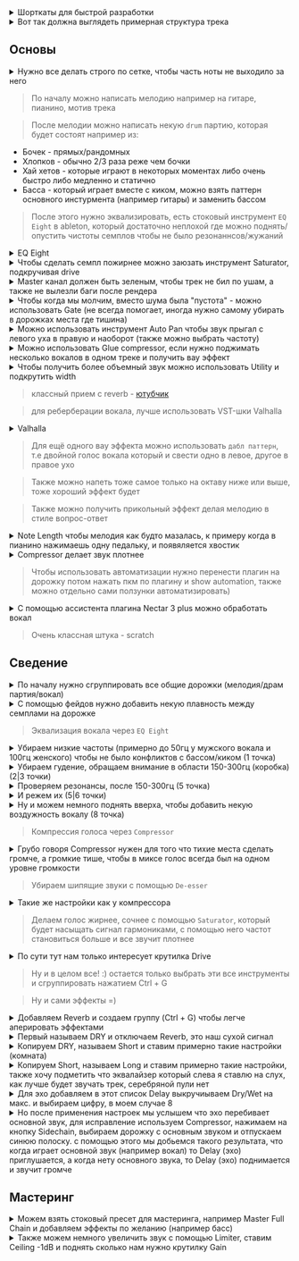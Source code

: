 <details>
  <hr />
  <summary>Шорткаты для быстрой разработки</summary>
  <img alt="image" src="https://user-images.githubusercontent.com/79831859/155879351-b1c15219-d845-40b9-83d1-e47b0ab2b42d.png">
  <hr />
</details>

<details>
  <hr />
  <summary>Вот так должна выглядеть примерная структура трека</summary>
  <img alt="image" src="https://user-images.githubusercontent.com/79831859/155879029-e7bb8eaa-ef78-4b1b-8519-60b1c66902f1.png">
  <hr />
</details>

## Основы

<details>
  <hr />
  <summary>Нужно все делать строго по сетке, чтобы часть ноты не выходило за него</summary>
  <img alt="image" src="https://user-images.githubusercontent.com/79831859/155880500-58d777bb-604e-42ce-8106-e435476b7c98.png">
  <br />
  <br />
  <ul>
    <li>ctrl + shift + U (чтобы разместить все по сетке)</li>
  </ul>
  <hr />
</details>

> По началу можно написать мелодию например на гитаре, пианино, мотив трека

> После мелодии можно написать некую `drum` партию, которая будет состоят например из:

- Бочек - прямых/рандомных
- Хлопков - обычно 2/3 раза реже чем бочки
- Хай хетов - которые играют в некоторых моментах либо очень быстро либо медленно и статично
- Басса - который играет вместе с киком, можно взять паттерн основного инстурмента (например гитары) и заменить бассом

> После этого нужно эквализировать, есть стоковый инструмент `EQ Eight` в ableton, который достаточно неплохой где можно поднять/опустить чистоты семплов чтобы не было резонаннсов/жужаний

<details>
  <hr />
  <summary>EQ Eight</summary>
  <img alt="image" src="https://user-images.githubusercontent.com/79831859/155879782-dcaccfad-4b53-4439-a439-3b815ac64ee5.png">
  <br />
  <br />
  <ul>
    <li>Есть три части в эквалайзере - высокие (хай-хеты), средние (вокал, перкусии), низкие (кик, басс)</li>
    <li>Чтобы сделать звук ярче - можно чуть чуть поднять высокие</li>
    <li>При эквализации использовать более "широкую" полосу для вверха и более "узкую" для низов</li>
    <li>Изменения в одном диапазоне (вверх) будет влиять на другие диапазоны (низ/середина) - например если убрать низ, то вверх поднимается</li>
  </ul>
  <hr />
</details>

<details>
  <hr />
  <summary>Чтобы сделать семпл пожирнее можно заюзать инструмент Saturator, подкручивая drive</summary>
  <img alt="image" src="https://user-images.githubusercontent.com/79831859/155881511-db2103c1-41a5-4446-85f0-d2c2e8d4b003.png">
  <hr />
</details>

<details>
  <hr />
  <summary>Master канал должен быть зеленым, чтобы трек не бил по ушам, а также не вылезли баги после рендера</summary>
  <img alt="image" src="https://user-images.githubusercontent.com/79831859/155881911-352c926c-2c15-4e6c-99a1-c99454afccf0.png">
  <hr />
</details>

<details>
  <hr />
  <summary>Чтобы когда мы молчим, вместо шума была "пустота" - можно использовать Gate (не всегда помогает, иногда нужно самому убирать в дорожках места где тишина)</summary>
  <img alt="image" src="https://user-images.githubusercontent.com/79831859/155881864-66e83e06-7058-42f0-9be2-0c8838874510.png">
  <hr />
</details>

<details>
  <hr />
  <summary>Можно использовать инструмент Auto Pan чтобы звук прыгал с левого уха в правую и наоборот (также можно выбрать частоту)</summary>
  <img alt="image" src="https://user-images.githubusercontent.com/79831859/155883155-d1adc67a-6cb0-4f8a-8139-7bf2b793ab72.png">
  <hr />
</details>

<details>
  <hr />
  <summary>Можно использовать Glue compressor, если нужно поджимать несколько вокалов в одном треке и получить вау эффект</summary>
  <img alt="image" src="https://user-images.githubusercontent.com/79831859/155884105-81b46ceb-31ea-4775-8500-dc80070cda13.png">
  <hr />
</details>

<details>
  <hr />
  <summary>Чтобы получить более объемный звук можно использовать Utility и подкрутить width</summary>
  <img alt="image" src="https://user-images.githubusercontent.com/79831859/155900214-928d3e77-166c-4380-8ea8-ce088ec843bd.png">
  <hr />
</details>

> классный прием с reverb - [ютубчик](https://youtu.be/0GyYwpVfmds?t=3207)

> для реберберации вокала, лучше использовать VST-шки Valhalla

<details>
  <hr />
  <summary>Valhalla</summary>
  <img alt="image" src="https://user-images.githubusercontent.com/79831859/155885720-f33275d6-0b26-453f-88e4-61c874cb46e3.png">
  <hr />
</details>

> Для ещё одного вау эффекта можно использовать `дабл паттерн`, т.е двойной голос вокала который и свести одно в левое, другое в правое ухо

> Также можно напеть тоже самое только на октаву ниже или выше, тоже хороший эффект будет

> Также можно получить прикольный эффект делая мелодию в стиле вопрос-ответ

<details>
  <hr />
  <summary>Note Length чтобы мелодия как будто мазалась, к примеру когда в пианино нажимаешь одну педальку, и появяляется хвостик</summary>
  <img alt="image" src="https://user-images.githubusercontent.com/79831859/155883345-4b3b3a7e-4854-489b-bd45-4199e768dfb3.png">
  <hr />
</details>

<details>
  <hr />
  <summary>Compressor делает звук плотнее</summary>
  <img alt="image" src="https://user-images.githubusercontent.com/79831859/155884197-58abef03-675f-45ba-8847-855ec4e96876.png">
  <hr />
</details>

> Чтобы использовать автоматизации нужно перенести плагин на дорожку потом нажать пкм по плагину и show automation, также можно отдельно сами ползунки автоматизировать)

<details>
  <hr />
  <summary>С помощью ассистента плагина Nectar 3 plus можно обработать вокал</summary>
  <img alt="image" src="https://user-images.githubusercontent.com/79831859/155883996-ce1f8f77-d104-4a2b-a2c7-1cb4c9dc4117.png">
  <hr />
</details>

> Очень классная штука - scratch

## Сведение

<details>
  <hr />
  <summary>По началу нужно сгруппировать все общие дорожки (мелодия/драм партия/вокал)</summary>
  <img alt="image" src="https://user-images.githubusercontent.com/79831859/155894401-fd68aca1-888b-4074-b4e6-1462d455581e.png">
  <hr />
</details>

<details>
  <hr />
  <summary>С помощью фейдов нужно добавить некую плавность между семплами на дорожке</summary>
  <img alt="image" src="https://user-images.githubusercontent.com/79831859/155894311-28f7cfdf-b84e-4f34-aedd-0503363cf83b.png">
  <hr />
</details>

> Эквализация вокала через `EQ Eight`

<details>
  <hr />
  <summary>Убираем низкие частоты (примерно до 50гц у мужского вокала и 100гц женского) чтобы не было конфликтов с бассом/киком (1 точка)</summary>
  <img width="994" alt="image" src="https://user-images.githubusercontent.com/79831859/155894534-a2078b42-e6f1-4377-a658-b15bda0c3638.png">
  <hr />
</details>
<details>
  <hr />
  <summary>Убираем гудение, обращаем внимание в области 150-300гц (коробка) (2|3 точки)</summary>
  <img alt="image" src="https://user-images.githubusercontent.com/79831859/155894743-3acefe06-34ab-4ab8-968d-14d80488cb4e.png">
  <hr />
</details>
<details>
  <hr />
  <summary>Проверяем резонансы, после 150-300гц (5 точка)</summary>
  <img alt="image" src="https://user-images.githubusercontent.com/79831859/155895179-3f7c9c12-bc9f-43bf-a5a2-ee4156cc53f4.png">
  <hr />
</details>
<details>
  <hr />
  <summary>И режем их (5|6 точки)</summary>
  <img alt="image" src="https://user-images.githubusercontent.com/79831859/155895253-82e6e15f-ff46-43d4-8a90-662c5bef88ef.png">
  <hr />
</details>
<details>
  <hr />
  <summary>Ну и можем немного поднять вверха, чтобы добавить некую воздужность вокалу (8 точка)</summary>
  <img alt="image" src="https://user-images.githubusercontent.com/79831859/155895410-571e20d2-0760-4618-8438-07555d152531.png">
  <hr />
</details>

> Компрессия голоса через `Compressor`

<details>
  <hr />
  <summary>Грубо говоря Compressor нужен для того что тихие места сделать громче, а громкие тише, чтобы в миксе голос всегда был на одном уровне громкости</summary>
  <img alt="image" src="https://user-images.githubusercontent.com/79831859/155895702-7fc9ff13-e9ee-406c-ad31-71f2f32bde50.png">
  <br />
  <br />
  <ul>
    <li>Ratio - отвечает за силу сжатия, насколько сильно будет сжиматься то что выше желтого круга</li>
    <li>Attack - насколько быстро срабатывает компрессор (обычно ставят короткий)</li>
    <li>Release - насколько быстро компрессор отпускает, т.е возвращает сигнал в свое исходное состояние (тоже короткий)</li>
    <li>Makeup - можно нажать сюда, чтобы чуть громче слышать</li>
  </ul>
  <br />

  <div>А также лайфхак! - можно отпустить до конца Thresh, а потом чуть чуть поднимать, регулировать</div>
  <br />
  <img alt="image" src="https://user-images.githubusercontent.com/79831859/155895902-d211a57a-cd07-49ff-9734-2c489314e0fe.png">
  <hr />
</details>

> Убираем шипящие звуки с помощью `De-esser`

<details>
  <hr />
  <summary>Такие же настройки как у компрессора</summary>
  <img alt="image" src="https://user-images.githubusercontent.com/79831859/155896671-bb15d6f5-8e58-4b8f-bd4b-b23887207b3e.png">
  <hr />
</details>

> Делаем голос жирнее, сочнее с помощью `Saturator`, который будет насыщать сигнал гармониками, c помощью него частот становиться больше и все звучит плотнее

<details>
  <hr />
  <summary>По сути тут нам только интересует крутилка Drive</summary>
  <img alt="image" src="https://user-images.githubusercontent.com/79831859/155896880-208945eb-6094-4f5b-a592-d9c47d10ff9a.png">
  <hr />
</details>

> Ну и в целом все! :) остается только выбрать эти все инструменты и сгруппировать нажатием Ctrl + G

> Ну и сами эффекты =)

<details>
  <hr />
  <summary>Добавляем Reverb и создаем группу (Ctrl + G) чтобы легче аперировать эффектами</summary>
  <img alt="image" src="https://user-images.githubusercontent.com/79831859/155897042-744b7b93-2266-454e-9f95-b9853adb664c.png">
  <hr />
</details>
<details>
  <hr />
  <summary>Первый называем DRY и отключаем Reverb, это наш сухой сигнал</summary>
  <img alt="image" src="https://user-images.githubusercontent.com/79831859/155897287-108a8c52-2d12-4fe6-a485-0d0a0389715e.png">
  <hr />
</details>
<details>
  <hr />
  <summary>Копируем DRY, называем Short и ставим примерно такие настройки (комната)</summary>
  <img alt="image" src="https://user-images.githubusercontent.com/79831859/155898396-f8bd84bd-928d-43e0-a2b1-e920893c28a1.png">
  <hr />
</details>
<details>
  <hr />
  <summary>Копируем Short, называем Long и ставим примерно такие настройки, также хочу подметить что эквалайзер который слева я ставлю на слух, как лучше будет звучать трек, серебряной пули нет</summary>
  <img alt="image" src="https://user-images.githubusercontent.com/79831859/155898523-f6b129fe-366d-478e-b61c-6fab8838de7d.png">
  <hr />
</details>
<details>
  <hr />
  <summary>Для эхо добавляем в этот список Delay выкручиываем Dry/Wet на макс. и выбираем цифру, в моем случае 8</summary>
  <img alt="image" src="https://user-images.githubusercontent.com/79831859/155898815-fd23e27c-4dfe-4e72-9207-8a16df0afb92.png">
  <hr />
</details>
<details>
  <hr />
  <summary>Но после применения настроек мы услышем что эхо перебивает основной звук, для исправление используем Compressor, нажимаем на кнопку Sidechain, выбираем дорожку с основным звуком и отпускаем синюю полоску. с помощью этого мы добьемся такого результата, что когда играет основной звук (например вокал) то Delay (эхо) приглушается, а когда нету основного звука, то Delay (эхо) поднимается и звучит громче</summary>
  <img alt="image" src="https://user-images.githubusercontent.com/79831859/155899052-b2c614be-4498-4358-9cc2-533be1376f59.png">
  <hr />
</details>

## Мастеринг

<details>
  <hr />
  <summary>Можем взять стоковый пресет для мастеринга, например Master Full Chain и добавляем эффекты по желанию (например басс)</summary>
  <img alt="image" src="https://user-images.githubusercontent.com/79831859/155900338-cd7b5747-efca-4c11-8f22-8d94e6d1a661.png">
  <hr />
</details>
<details>
  <hr />
  <summary>Также можем немного увеличить звук с помощью Limiter, ставим Ceiling -1dB и поднять сколько нам нужно крутилку Gain</summary>
  <img alt="image" src="https://user-images.githubusercontent.com/79831859/155899347-0323c998-2b7a-49f8-9085-26b8d2b3b695.png">
  <hr />
</details>
